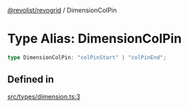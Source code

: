 [@revolist/revogrid](README.md) / DimensionColPin

# Type Alias: DimensionColPin

```ts
type DimensionColPin: "colPinStart" | "colPinEnd";
```

## Defined in

[src/types/dimension.ts:3](https://github.com/revolist/revogrid/blob/93797f94eaa9e63cf9af5b06a562d49fdbb8dcd2/src/types/dimension.ts#L3)
